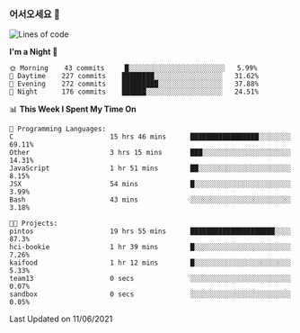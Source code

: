 ### 어서오세요 👋

<!--START_SECTION:waka-->
![Lines of code](https://img.shields.io/badge/From%20Hello%20World%20I%27ve%20Written-375507%20lines%20of%20code-blue)

**I'm a Night 🦉** 

```text
🌞 Morning    43 commits     █░░░░░░░░░░░░░░░░░░░░░░░░   5.99% 
🌆 Daytime    227 commits    ████████░░░░░░░░░░░░░░░░░   31.62% 
🌃 Evening    272 commits    █████████░░░░░░░░░░░░░░░░   37.88% 
🌙 Night      176 commits    ██████░░░░░░░░░░░░░░░░░░░   24.51%

```


📊 **This Week I Spent My Time On** 

```text
💬 Programming Languages: 
C                        15 hrs 46 mins      █████████████████░░░░░░░░   69.11% 
Other                    3 hrs 15 mins       ███░░░░░░░░░░░░░░░░░░░░░░   14.31% 
JavaScript               1 hr 51 mins        ██░░░░░░░░░░░░░░░░░░░░░░░   8.15% 
JSX                      54 mins             █░░░░░░░░░░░░░░░░░░░░░░░░   3.99% 
Bash                     43 mins             ░░░░░░░░░░░░░░░░░░░░░░░░░   3.18%

🐱‍💻 Projects: 
pintos                   19 hrs 55 mins      █████████████████████░░░░   87.3% 
hci-bookie               1 hr 39 mins        █░░░░░░░░░░░░░░░░░░░░░░░░   7.26% 
kaifood                  1 hr 12 mins        █░░░░░░░░░░░░░░░░░░░░░░░░   5.33% 
team13                   0 secs              ░░░░░░░░░░░░░░░░░░░░░░░░░   0.07% 
sandbox                  0 secs              ░░░░░░░░░░░░░░░░░░░░░░░░░   0.05%

```


 Last Updated on 11/06/2021
<!--END_SECTION:waka-->
